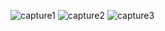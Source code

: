 ![capture1](https://user-images.githubusercontent.com/43187006/46379391-aa41b280-c66c-11e8-8469-8fc3fb06e37b.PNG)
![capture2](https://user-images.githubusercontent.com/43187006/46379397-aca40c80-c66c-11e8-9a69-69b6d4d3b564.PNG)
![capture3](https://user-images.githubusercontent.com/43187006/46379402-af9efd00-c66c-11e8-85bc-88a417ab023b.PNG)
